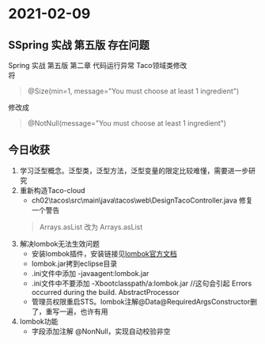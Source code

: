 # 2021-02-09

## SSpring 实战 第五版 存在问题

Spring 实战 第五版 第二章 代码运行异常 Taco领域类修改  
将
> @Size(min=1, message="You must choose at least 1 ingredient")

修改成  

> @NotNull(message="You must choose at least 1 ingredient")

## 今日收获

1. 学习泛型概念。泛型类，泛型方法，泛型变量的限定比较难懂，需要进一步研究
2. 重新构造Taco-cloud
   + ch02\tacos\src\main\java\tacos\web\DesignTacoController.java 修复一个警告
   > Arrays.asList 改为 Arrays.<Ingredient>asList
3. 解决lombok无法生效问题
   + 安装lombok插件，安装链接见[lombok官方文档](https://projectlombok.org/features/all)
   + lombok.jar拷到eclipse目录
   + .ini文件中添加 -javaagent:lombok.jar
   + .ini文件中不要添加 -Xbootclasspath/a:lombok.jar //这句会引起 Errors occurred during the build. AbstractProcessor  
   + 管理员权限重启STS。lombok注解@Data@RequiredArgsConstructor删了，重写一遍，也许有用
4. lombok功能
   + 字段添加注解 @NonNull，实现自动校验非空